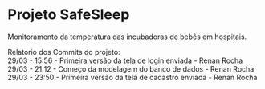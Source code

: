# Projeto SafeSleep
Monitoramento da temperatura das incubadoras de bebês em hospitais.

Relatorio dos Commits do projeto: <br>
29/03 - 15:56 - Primeira versão da tela de login enviada - Renan Rocha <br>
29/03 - 21:12 - Começo da modelagem do banco de dados - Renan Rocha <br>
29/03 - 23:50 - Primeira versão da tela de cadastro enviada - Renan Rocha <br>
